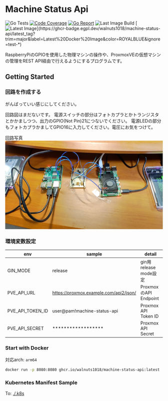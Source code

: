# Machine Status Api
![Go Tests](https://github.com/walnuts1018/machine-status-api/actions/workflows/go-test.yaml/badge.svg)
[![Code Coverage](https://img.shields.io/codecov/c/github/walnuts1018/machine-status-api/master.svg)](https://codecov.io/github/walnuts1018/machine-status-api?branch=master)
[![Go Report](https://goreportcard.com/badge/github.com/walnuts1018/machine-status-api)](https://goreportcard.com/report/github.com/walnuts1018/machine-status-api)
![Last Image Build](https://github.com/walnuts1018/machine-status-api/actions/workflows/docker-image.yaml/badge.svg)
[![Latest Image](https://ghcr-badge.egpl.dev/walnuts1018/machine-status-api/latest_tag?trim=major&label=Latest%20Docker%20Image&color=ROYALBLUE&ignore=test-*)](https://ghcr-badge.egpl.dev/walnuts1018/machine-status-api/latest_tag?trim=major&label=Latest%20Docker%20Image&color=ROYALBLUE&ignore=test-*)

RaspberryPiのGPIOを使用した物理マシンの操作や、ProxmoxVEの仮想マシンの管理をREST API経由で行えるようにするプログラムです。

## Getting Started

### 回路を作成する
がんばっていい感じにしてください。

回路図はまだないです。
電源スイッチの部分はフォトカプラとかトランジスタとかかましつつ、出力のGPIO(Not Pin)21につないでください。
電源LEDの部分もフォトカプラかましてGPIO16に入力してください。電圧にお気をつけて。

回路写真
[![Circuit Picture](./.resources/cicuitpicture.jpg)](https://twitter.com/walnuts1018/status/1628759384414367751)

### 環境変数設定

|env|sample|detail|
| --- | --- | --- |
|GIN_MODE|release|gin用release mode設定|
|PVE_API_URL|https://proxmox.example.com/api2/json/|ProxmoxのAPI Endpoint|
|PVE_API_TOKEN_ID|user@pam!machine-status-api|Proxmox API Token ID|
|PVE_API_SECRET|******************|Proxmox API Secret|

### Start with Docker
対応arch: `arm64`
```bash
docker run -p 8080:8080 ghcr.io/walnuts1018/machine-status-api:latest
```

### Kubernetes Manifest Sample

To: [./.k8s](./.k8s)
